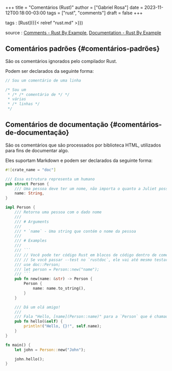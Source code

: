 +++
title = "Comentários (Rust)"
author = ["Gabriel Rosa"]
date = 2023-11-12T00:18:00-03:00
tags = ["rust", "comments"]
draft = false
+++

tags
: [Rust]({{< relref "rust.md" >}})

source
: [Comments - Rust By Example](https://doc.rust-lang.org/rust-by-example/hello/comment.html), [Documentation - Rust By Example](https://doc.rust-lang.org/rust-by-example/meta/doc.html)


## Comentários padrões {#comentários-padrões}

São os comentários ignorados pelo compilador Rust.

Podem ser declarados da seguinte forma:

```rust
// Sou um comentário de uma linha

/* Sou um
 * /* /* comentário de */ */
 * várias
 * /* linhas */
 */
```


## Comentários de documentação {#comentários-de-documentação}

São os comentários que são processados por biblioteca HTML, utilizados para fins de documentar algo.

Eles suportam Markdown e podem ser declarados da seguinte forma:

```rust
#![crate_name = "doc"]

/// Essa estrutura representa um humano
pub struct Person {
    /// Uma pessoa deve ter um nome, não importa o quanto a Juliet possa odiar
    name: String,
}

impl Person {
    /// Retorna uma pessoa com o dado nome
    ///
    /// # Arguments
    ///
    /// * `name` - Uma string que contém o nome da pessoa
    ///
    /// # Examples
    ///
    /// ```
    /// // Você pode ter código Rust em blocos de código dentro de comentários
    /// // Se você passar --test no `rustdoc`, ele vai até mesmo testar para você!
    /// use doc::Person;
    /// let person = Person::new("name");
    /// ```
    pub fn new(name: &str) -> Person {
        Person {
            name: name.to_string(),
        }
    }

    /// Dá um olá amigo!
    ///
    /// Fala "Hello, [name](Person::name)" para a `Person` que é chamada.
    pub fn hello(&self) {
        println!("Hello, {}!", self.name);
    }
}

fn main() {
    let john = Person::new("John");

    john.hello();
}
```
